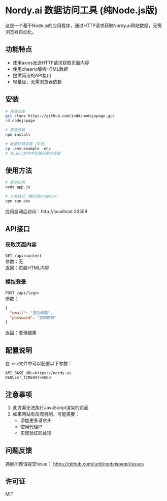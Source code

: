 # Nordy.ai 数据访问工具 (纯Node.js版)

这是一个基于Node.js的应用程序，通过HTTP请求获取Nordy.ai网站数据，无需浏览器自动化。

## 功能特点

- 使用axios发送HTTP请求获取页面内容
- 使用cheerio解析HTML数据
- 提供简洁的API接口
- 轻量级，无需浏览器依赖

## 安装

```bash
# 克隆仓库
git clone https://github.com/iudd/nodejspage.git
cd nodejspage

# 安装依赖
npm install

# 配置环境变量（可选）
cp .env.example .env
# 在.env文件中配置必要的变量
```

## 使用方法

```bash
# 启动应用
node app.js

# 开发模式（需安装nodemon）
npm run dev
```

应用启动后访问：http://localhost:33559

## API接口

### 获取页面内容
`GET /api/content`  
参数：无  
返回：页面HTML内容

### 模拟登录
`POST /api/login`  
参数：
```json
{
  "email": "您的邮箱",
  "password": "您的密码"
}
```
返回：登录结果

## 配置说明

在`.env`文件中可以配置以下参数：
```
API_BASE_URL=https://nordy.ai
REQUEST_TIMEOUT=5000
```

## 注意事项

1. 此方案无法执行JavaScript渲染的页面
2. 如果网站有反爬机制，可能需要：
   - 添加更多请求头
   - 使用代理IP
   - 实现验证码处理

## 问题反馈

遇到问题请提交Issue：
https://github.com/iudd/nodejspage/issues

## 许可证

MIT